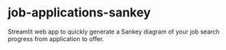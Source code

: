# job-applications-sankey

Streamlit web app to quickly generate a Sankey diagram of your job search progress from application to offer.
